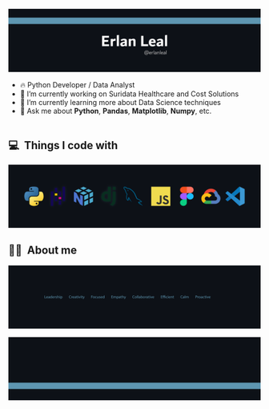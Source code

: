 <p align="center">
	<img src="banner-github-center.png">
</p>

- 🔥 Python Developer / Data Analyst
- 🔭 I’m currently working on Suridata Healthcare and Cost Solutions
- 🌱 I’m currently learning more about Data Science techniques
- 💬 Ask me about **Python**, **Pandas**, **Matplotlib**, **Numpy**, etc.
<br><br>

## 💻 &nbsp;Things I code with
<p align="center">
	<img src="banner-github-l2.png">
</p>

## ✌🏻 &nbsp;About me

<p align="center">
	<img src="about-me-center.png">
</p>

<p align="center">
	<img src="banner-github-ground.png">
</p>


